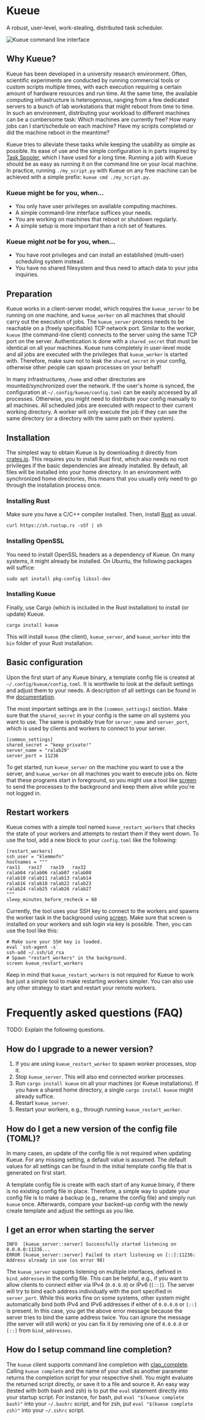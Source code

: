 # Kueue

A robust, user-level, work-stealing, distributed task scheduler.

![Kueue command line interface](screenshot_0.16.0.png)

## Why Kueue?

Kueue has been developed in a university research environment. Often, scientific
experiments are conducted by running commercial tools or custom scripts multiple
times, with each execution requiring a certain amount of hardware resources and
run time. At the same time, the available computing infrastructure is
heterogenous, ranging from a few dedicated servers to a bunch of lab
workstations that might reboot from time to time. In such an environment,
distributing your workload to different machines can be a cumbersome task:
Which machines are currently free? How many jobs can I start/schedule on each
machine? Have my scripts completed or did the machine reboot in the meantime?

Kueue tries to alleviate these tasks while keeping the usability as simple as
possible. Its ease of use and the simple configuration is in parts inspired by
[Task Spooler](https://vicerveza.homeunix.net/~viric/soft/ts/), which I have
used for a long time. Running a job with Kueue should be as easy as running it
on the command line on your local machine. In practice, running `./my_script.py`
with Kueue on any free machine can be achieved with a simple prefix:
`kueue cmd ./my_script.py`.

### Kueue might be for you, when...

- You only have user privileges on available computing machines.
- A simple command-line interface suffices your needs.
- You are working on machines that reboot or shutdown regularly.
- A simple setup is more important than a rich set of features.

### Kueue might _not_ be for you, when...

- You have root privileges and can install an established (multi-user)
  scheduling system instead.
- You have no shared filesystem and thus need to attach data to your jobs
  inquiries.

## Preparation

Kueue works in a client-server model, which requires the `kueue_server` to be
running on one machine, and `kueue_worker` on all machines that should carry out
the execution of jobs. The `kueue_server` process needs to be reachable on a
(freely specifiable) TCP network port. Similar to the worker, `kueue` (the
command-line client) connects to the server using the same TCP port on the
server. Authentication is done with a `shared_secret` that must be identical on
all your machines. Kueue runs completely in user-level mode and all jobs are
executed with the privileges that `kueue_worker` is started with. Therefore,
make sure not to leak the `shared_secret` in your config, otherwise other people
can spawn processes on your behalf!

In many infrastructures, `/home` and other directories are mounted/synchronized
over the network. If the user's home is synced, the configuration at
`~/.config/kueue/config.toml` can be easily accessed by all processes.
Otherwise, you might need to distribute your config manually to all machines.
All scheduled jobs are executed with respect to their current working directory.
A worker will only execute the job if they can see the same directory (or a
directory with the same path on their system).

## Installation

The simplest way to obtain Kueue is by downloading it directly from
[crates.io](https://crates.io/crates/kueue). This requires you to install Rust
first, which also needs no root privileges if the basic dependencies are already
installed. By default, all files will be installed into your home directory. In
an environment with synchronized home directories, this means that you usually
only need to go through the installation process once.

### Installing Rust

Make sure you have a C/C++ compiler installed. Then, install
[Rust](https://www.rust-lang.org/tools/install) as usual.

    curl https://sh.rustup.rs -sSf | sh

### Installing OpenSSL

You need to install OpenSSL headers as a dependency of Kueue. On many systems,
it might already be installed. On Ubuntu, the following packages will suffice:

    sudo apt install pkg-config libssl-dev

### Installing Kueue

Finally, use Cargo (which is included in the Rust installation) to install (or
update) Kueue.

    cargo install kueue

This will install `kueue` (the client), `kueue_server`, and `kueue_worker` into
the `bin` folder of your Rust installation.

## Basic configuration

Upon the first start of any Kueue binary, a template config file is created at
`~/.config/kueue/config.toml`. It is worthwile to look at the default settings
and adjust them to your needs. A description of all settings can be found in the
[documentation](https://docs.rs/kueue/latest/kueue_lib/config).

The most important settings are in the `[common_settings]` section. Make sure
that the `shared_secret` in your config is the same on all systems you want to
use. The same is probably true for `server_name` and `server_port`, which is
used by clients and workers to connect to your server.

    [common_settings]
    shared_secret = "keep private!"
    server_name = "ralab29"
    server_port = 11236

To get started, run `kueue_server` on the machine you want to use a the server,
and `kueue_worker` on all machines you want to execute jobs on. Note that these
programs start in foreground, so you might use a tool like
[screen](https://linux.die.net/man/1/screen) to send the processes to the
background and keep them alive while you're not logged in.

## Restart workers

Kueue comes with a simple tool named `kueue_restart_workers` that checks the
state of your workers and attempts to restart them if they went down. To use the
tool, add a new block to your `config.toml` like the following:

    [restart_workers]
    ssh_user = "klemmefn"
    hostnames = """
    rax11   rax17   rax19   rax32
    ralab04 ralab06 ralab07 ralab08
    ralab10 ralab11 ralab13 ralab14
    ralab16 ralab18 ralab22 ralab23
    ralab24 ralab25 ralab26 ralab27
    """
    sleep_minutes_before_recheck = 60

Currently, the tool uses your SSH key to connect to the workers and spawns the
worker task in the background using [screen](https://linux.die.net/man/1/screen).
Make sure that screen is installed on your workers and ssh login via key is
possible. Then, you can use the tool like this:

    # Make sure your SSH key is loaded.
    eval `ssh-agent -s`
    ssh-add ~/.ssh/id_rsa
    # Spawn "restart_workers" in the background.
    screen kueue_restart_workers

Keep in mind that `kueue_restart_workers` is not required for Kueue to work but
just a simple tool to make restarting workers simpler. You can also use any
other strategy to start and restart your remote workers.

# Frequently asked questions (FAQ)

TODO: Explain the following questions.

## How do I upgrade to a newer version?

 1. If you are using `kueue_restart_worker` to spawn worker processes, stop it.
 2. Stop `kueue_server`. This will also end connected worker processes.
 3. Run `cargo install kueue` on all your machines (or Kueue installations). If
    you have a shared home directory, a single `cargo install kueue` might
    already suffice.
 4. Restart `kueue_server`.
 5. Restart your workers, e.g., through running `kueue_restart_worker`.

## How do I get a new version of the config file (TOML)?

In many cases, an update of the config file is not required when updating Kueue.
For any missing setting, a default value is assumed. The default values for all
settings can be found in the initial template config file that is generated on
first start.

A template config file is create with each start of any kueue binary, if there
is no existing config file in place. Therefore, a simple way to update your
config file is to make a backup (e.g., rename the config file) and simply run
`kueue` once. Afterwards, compare your backed-up config with the newly create
template and adjust the settings as you like.

## I get an error when starting the server

    INFO  [kueue_server::server] Successfully started listening on 0.0.0.0:11236...
    ERROR [kueue_server::server] Failed to start listening on [::]:11236: Address already in use (os error 98)

The `kueue_server` supports listening on multiple interfaces, defined in
`bind_addresses` in the config file. This can be helpful, e.g., if you want to
allow clients to connect either via IPv4 (`0.0.0.0`) or IPv6 (`[::]`). The
server will try to bind each address individually with the port specified in
`server_port`. While this works fine on some systems, other system might
automatically bind both IPv4 and IPv6 addresses if either of `0.0.0.0` or `[::]`
is present. In this case, you get the above error message because the server
tries to bind the same address twice. You can ignore the message (the server
will still work) or you can fix it by removing one of `0.0.0.0` or `[::]` from
`bind_addresses`.

## How do I setup command line completion?

The `kueue` client supports command line completion with
[clap_complete](https://crates.io/crates/clap_complete). Calling
`kueue complete` and the name of your shell as another parameter returns the
completion script for your respective shell. You might evaluate the returned
script directly, or save it to a file and source it. An easy way (tested with
both bash and zsh) is to put the `eval` statement directly into your startup
script. For instance, for bash, put `eval "$(kueue complete bash)"` into your
`~/.bashrc` script, and for zsh, put `eval "$(kueue complete zsh)"` into your
`~/.zshrc` script.
